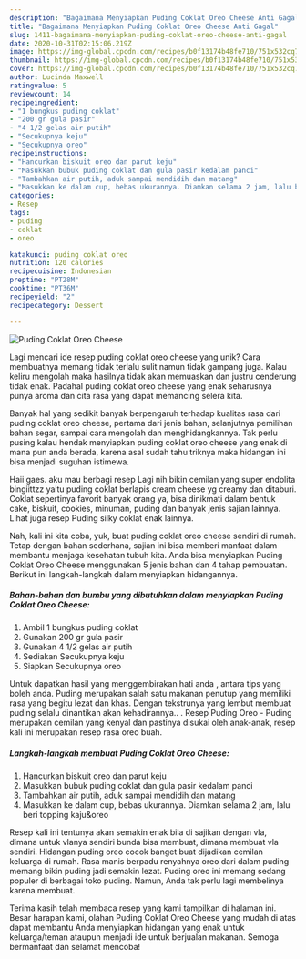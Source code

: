 ```yaml
---
description: "Bagaimana Menyiapkan Puding Coklat Oreo Cheese Anti Gagal"
title: "Bagaimana Menyiapkan Puding Coklat Oreo Cheese Anti Gagal"
slug: 1411-bagaimana-menyiapkan-puding-coklat-oreo-cheese-anti-gagal
date: 2020-10-31T02:15:06.219Z
image: https://img-global.cpcdn.com/recipes/b0f13174b48fe710/751x532cq70/puding-coklat-oreo-cheese-foto-resep-utama.jpg
thumbnail: https://img-global.cpcdn.com/recipes/b0f13174b48fe710/751x532cq70/puding-coklat-oreo-cheese-foto-resep-utama.jpg
cover: https://img-global.cpcdn.com/recipes/b0f13174b48fe710/751x532cq70/puding-coklat-oreo-cheese-foto-resep-utama.jpg
author: Lucinda Maxwell
ratingvalue: 5
reviewcount: 14
recipeingredient:
- "1 bungkus puding coklat"
- "200 gr gula pasir"
- "4 1/2 gelas air putih"
- "Secukupnya keju"
- "Secukupnya oreo"
recipeinstructions:
- "Hancurkan biskuit oreo dan parut keju"
- "Masukkan bubuk puding coklat dan gula pasir kedalam panci"
- "Tambahkan air putih, aduk sampai mendidih dan matang"
- "Masukkan ke dalam cup, bebas ukurannya. Diamkan selama 2 jam, lalu beri topping kaju&amp;oreo"
categories:
- Resep
tags:
- puding
- coklat
- oreo

katakunci: puding coklat oreo 
nutrition: 120 calories
recipecuisine: Indonesian
preptime: "PT28M"
cooktime: "PT36M"
recipeyield: "2"
recipecategory: Dessert

---
```



![Puding Coklat Oreo Cheese](https://img-global.cpcdn.com/recipes/b0f13174b48fe710/751x532cq70/puding-coklat-oreo-cheese-foto-resep-utama.jpg)

Lagi mencari ide resep puding coklat oreo cheese yang unik? Cara membuatnya memang tidak terlalu sulit namun tidak gampang juga. Kalau keliru mengolah maka hasilnya tidak akan memuaskan dan justru cenderung tidak enak. Padahal puding coklat oreo cheese yang enak seharusnya punya aroma dan cita rasa yang dapat memancing selera kita.

Banyak hal yang sedikit banyak berpengaruh terhadap kualitas rasa dari puding coklat oreo cheese, pertama dari jenis bahan, selanjutnya pemilihan bahan segar, sampai cara mengolah dan menghidangkannya. Tak perlu pusing kalau hendak menyiapkan puding coklat oreo cheese yang enak di mana pun anda berada, karena asal sudah tahu triknya maka hidangan ini bisa menjadi suguhan istimewa.

Haii gaes. aku mau berbagi resep Lagi nih bikin cemilan yang super endolita bingiittzz yaitu puding coklat berlapis cream cheese yg creamy dan ditaburi. Coklat sepertinya favorit banyak orang ya, bisa dinikmati dalam bentuk cake, biskuit, cookies, minuman, puding dan banyak jenis sajian lainnya. Lihat juga resep Puding silky coklat enak lainnya.


Nah, kali ini kita coba, yuk, buat puding coklat oreo cheese sendiri di rumah. Tetap dengan bahan sederhana, sajian ini bisa memberi manfaat dalam membantu menjaga kesehatan tubuh kita. Anda bisa menyiapkan Puding Coklat Oreo Cheese menggunakan 5 jenis bahan dan 4 tahap pembuatan. Berikut ini langkah-langkah dalam menyiapkan hidangannya.

<!--inarticleads1-->

##### Bahan-bahan dan bumbu yang dibutuhkan dalam menyiapkan Puding Coklat Oreo Cheese:

1. Ambil 1 bungkus puding coklat
1. Gunakan 200 gr gula pasir
1. Gunakan 4 1/2 gelas air putih
1. Sediakan Secukupnya keju
1. Siapkan Secukupnya oreo


Untuk dapatkan hasil yang menggembirakan hati anda , antara tips yang boleh anda. Puding merupakan salah satu makanan penutup yang memiliki rasa yang begitu lezat dan khas. Dengan tekstrunya yang lembut membuat puding selalu dinantikan akan kehadirannya.. . Resep Puding Oreo - Puding merupakan cemilan yang kenyal dan pastinya disukai oleh anak-anak, resep kali ini merupakan resep rasa oreo buah. 

<!--inarticleads2-->

##### Langkah-langkah membuat Puding Coklat Oreo Cheese:

1. Hancurkan biskuit oreo dan parut keju
1. Masukkan bubuk puding coklat dan gula pasir kedalam panci
1. Tambahkan air putih, aduk sampai mendidih dan matang
1. Masukkan ke dalam cup, bebas ukurannya. Diamkan selama 2 jam, lalu beri topping kaju&amp;oreo


Resep kali ini tentunya akan semakin enak bila di sajikan dengan vla, dimana untuk vlanya sendiri bunda bisa membuat, dimana membuat vla sendiri. Hidangan puding oreo cocok banget buat dijadikan cemilan keluarga di rumah. Rasa manis berpadu renyahnya oreo dari dalam puding memang bikin puding jadi semakin lezat. Puding oreo ini memang sedang populer di berbagai toko puding. Namun, Anda tak perlu lagi membelinya karena membuat. 

Terima kasih telah membaca resep yang kami tampilkan di halaman ini. Besar harapan kami, olahan Puding Coklat Oreo Cheese yang mudah di atas dapat membantu Anda menyiapkan hidangan yang enak untuk keluarga/teman ataupun menjadi ide untuk berjualan makanan. Semoga bermanfaat dan selamat mencoba!
